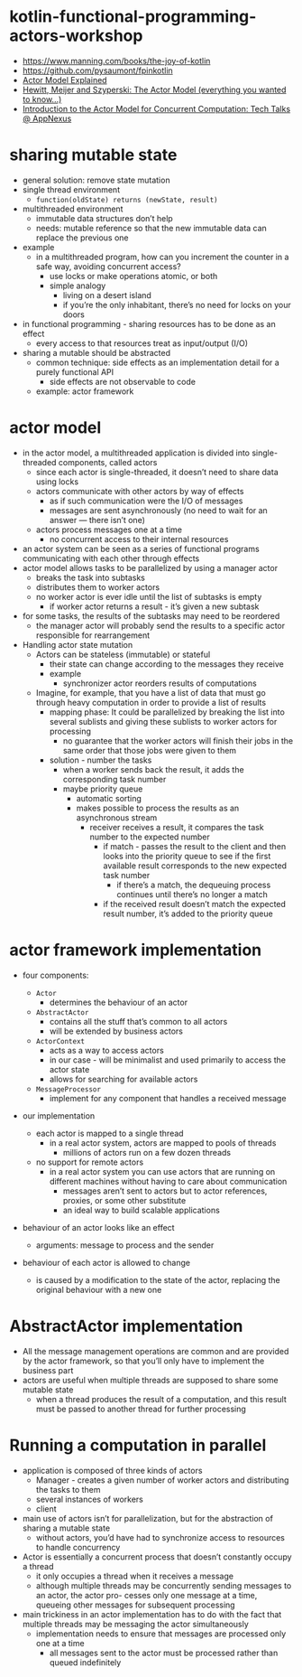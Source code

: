 # kotlin-functional-programming-actors-workshop
* https://www.manning.com/books/the-joy-of-kotlin
* https://github.com/pysaumont/fpinkotlin
* [Actor Model Explained](https://www.youtube.com/watch?v=ELwEdb_pD0k)
* [Hewitt, Meijer and Szyperski: The Actor Model (everything you wanted to know...)](https://www.youtube.com/watch?v=7erJ1DV_Tlo)
* [Introduction to the Actor Model for Concurrent Computation: Tech Talks @ AppNexus](https://www.youtube.com/watch?v=lPTqcecwkJg)

# sharing mutable state
* general solution: remove state mutation
* single thread environment
    * `function(oldState) returns (newState, result)`
* multithreaded environment
    * immutable data structures don’t help
    * needs: mutable reference so that the new immutable data can replace the previous one
* example
    * in a multithreaded program, how can you increment the counter in a safe way, avoiding 
    concurrent access?
        * use locks or make operations atomic, or both
        * simple analogy
            * living on a desert island
            * if you’re the only inhabitant, there’s no need for locks on your doors
* in functional programming - sharing resources has to be done as an effect
    * every access to that resources treat as input/output (I/O)
* sharing a mutable should be abstracted
    * common technique: side effects as an implementation detail for a purely functional API
        * side effects are not observable to code
    * example: actor framework
    
# actor model
* in the actor model, a multithreaded application is divided into single-threaded components, called actors 
    * since each actor is single-threaded, it doesn’t need to share data using locks
    * actors communicate with other actors by way of effects
        * as if such communication were the I/O of messages
        * messages are sent asynchronously (no need to wait for an answer — there isn’t one)
    * actors process messages one at a time 
        * no concurrent access to their internal resources
* an actor system can be seen as a series of functional programs communicating with each other 
through effects
* actor model allows tasks to be parallelized by using a manager actor
    * breaks the task into subtasks
    * distributes them to worker actors
    * no worker actor is ever idle until the list of subtasks is empty
        * if worker actor returns a result - it’s given a new subtask
* for some tasks, the results of the subtasks may need to be reordered
    * the manager actor will probably send the results to a specific actor responsible for rearrangement
* Handling actor state mutation
    * Actors can be stateless (immutable) or stateful
        * their state can change according to the messages they receive
        * example
            * synchronizer actor reorders results of computations
    * Imagine, for example, that you have a list of data that must go through heavy computation in order 
    to provide a list of results
        * mapping phase: It could be parallelized by breaking the list into several sublists and giving these 
        sublists to worker actors for processing
            * no guarantee that the worker actors will finish their jobs in the same order that those 
            jobs were given to them
        * solution - number the tasks 
            * when a worker sends back the result, it adds the corresponding task number
            * maybe priority queue
                * automatic sorting
                * makes possible to process the results as an asynchronous stream
                    * receiver receives a result, it compares the task number to the expected number
                        * if match - passes the result to the client and then looks into the priority queue to
                        see if the first available result corresponds to the new expected task number
                            * if there’s a match, the dequeuing process continues until there’s no longer 
                            a match
                        * if the received result doesn’t match the expected result number, it’s added to 
                        the priority queue

# actor framework implementation
* four components:
    * `Actor`
        * determines the behaviour of an actor
    * `AbstractActor`
         * contains all the stuff that’s common to all actors 
        * will be extended by business actors
    * `ActorContext`
        * acts as a way to access actors
        * in our case - will be minimalist and used primarily to access the actor state
        * allows for searching for available actors
    * `MessageProcessor`
        * implement for any component that handles a received message
* our implementation
    * each actor is mapped to a single thread 
        * in a real actor system, actors are mapped to pools of threads
            * millions of actors run on a few dozen threads
    * no support for remote actors 
        * in a real actor system you can use actors that are running on different machines without 
        having to care about communication
            * messages aren’t sent to actors but to actor references, proxies, or some other substitute
            * an ideal way to build scalable applications
            
* behaviour of an actor looks like an effect
    * arguments: message to process and the sender
* behaviour of each actor is allowed to change
    * is caused by a modification to the state of the actor, replacing the original behaviour with a new one
    
# AbstractActor implementation
* All the message management operations are common and
  are provided by the actor framework, so that you’ll only have to implement the business part
* actors are useful when multiple threads are supposed to share some mutable state
    * when a thread produces the result of a computation, and this result must be passed to 
    another thread for further processing
    
# Running a computation in parallel
* application is composed of three kinds of actors
    * Manager - creates a given number of worker actors and distributing the tasks to them
    * several instances of workers
    * client
* main use of actors isn’t for parallelization, but for the abstraction of sharing a mutable state 
    * without actors, you’d have had to synchronize access to resources to handle concurrency
* Actor is essentially a concurrent process that doesn’t constantly occupy a thread
    * it only occupies a thread when it receives a message
    * although multiple threads may be concurrently sending messages to an actor, the actor pro-
    cesses only one message at a time, queueing other messages for subsequent processing
* main trickiness in an actor implementation has to do with the fact that multiple threads may be 
messaging the actor simultaneously
    * implementation needs to ensure that messages are processed only one at a time
        * all messages sent to the actor must be processed rather than queued indefinitely
    